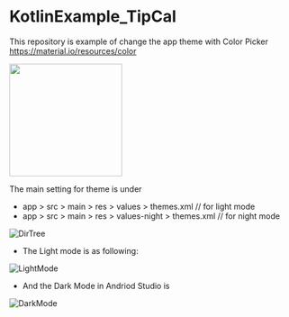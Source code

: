 # KotlinExample_TipCal

This repository is example of change the app theme with Color Picker https://material.io/resources/color

 <img src="https://user-images.githubusercontent.com/9031339/116698963-9a8ed400-a9f7-11eb-83af-961e5095336f.png" width="200" height="200">

The main setting for theme is under

* app > src > main > res > values > themes.xml // for light mode
* app > src > main > res > values-night > themes.xml // for night mode

![DirTree](https://user-images.githubusercontent.com/9031339/116699021-ab3f4a00-a9f7-11eb-8cf3-c458cabfc886.png)

* The Light mode is as following:

![LightMode](https://user-images.githubusercontent.com/9031339/116698816-65828180-a9f7-11eb-9a96-a528f8ad7ad1.png)


* And the Dark Mode in Andriod Studio is 

![DarkMode](https://user-images.githubusercontent.com/9031339/116698913-88149a80-a9f7-11eb-9117-04feeaa718a3.png)

